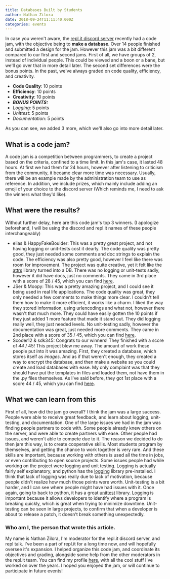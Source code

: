 ```yaml
---
title: Databases Built by Students
author: Nathan Zilora
date: 2018-09-24T11:11:40.000Z
categories: events
---
```


In case you weren't aware, the [repl.it discord server](https://discord.gg/XadDsju) recently had a code jam, with the objective being to **make a database**. Over 14 people finished and submitted a design for the jam. However this jam was a bit different compared to our first and second jams. First of all, we have groups of 2, instead of individual people. This could be viewed and a boon or a bane, but we'll go over that in more detail later. The second set differences were the bonus points. In the past, we've always graded on code quality, efficiency, and creativity.

* **Code Quality**: 10 points
* **Efficiency**: 10 points
* **Creativity**: 10 points
* ***BONUS POINTS:***
* *Logging*: 5 points
* *Unittest*: 5 points
* *Documentation*: 5 points

As you can see, we added 3 more, which we'll also go into more detail later.

## What is a code jam?  

A code jam is a competition between programmers, to create a project based on the criteria, confined to a time limit. In this jam's case, it lasted 48 hours. At first we had them for 24 hours, however after listening to criticism from the community, it became clear more time was necessary. Usually, there will be an example made by the administration team to use as reference. In addition, we include prizes, which mainly include adding an emoji of your choice to the discord server (Which reminds me, I need to ask the winners what they'd like).

## What were the results?

Without further delay, here are this code jam's top 3 winners. (I apologize beforehand, I will be using the discord and repl.it names of these people interchangeably)

- elias & HappyFakeBoulder: This was a pretty great project, and not having logging or unit-tests cost it dearly. The code quality was pretty good, they just needed some comments and doc strings to explain the code. The efficiency was also pretty good, however I feel like there was room for improvement. The project was quite creative, yet it felt like the [attrs](https://www.attrs.org/en/stable/) library turned into a DB. There was no logging or unit-tests sadly, however it did have docs, just no comments. They came in 3rd place with a score of 28 / 45, which you can find [here](https://repl.it/@21natzil/Jam3-elias-and-HappyFakeBuilder).
- JSer & Moopy: This was a pretty amazing project, and I could see it being used in real life applications. The code quality was great, they only needed a few comments to make things more clear. I couldn't tell them how to make it more efficient, it works like a charm. I liked the way they stored information, using urlencodings and what not, however there wasn't that much more. They could have easily gotten the 10 points if they just added 1 more feature that made it stand out. They did logging really well, they just needed levels. No unit-testing sadly, however the documentation was great, just needed more comments. They came in 2nd place with a score of 35 / 45, which you can find [here](https://repl.it/@21natzil/JSDB-JSer-and-Moopy).
- Scoder12 & sdk345: Congrats to our winners! They finished with a score of *44* / 45! This project blew me away. The amount of work these people put into it was amazing. First, they created a database, which stores itself as *images*. And as if that weren't enough, they created a way to encrypt the database, and then make a website so you could create and load databases with ease. My only complaint was that they should have put the templates in files and loaded them, not have them in the .py files themselves. As I've said before, they got 1st place with a score 44 / 45, which you can find [here](https://repl.it/@21natzil/Discord-Code-Jam-3-Scoder12-and-ItaySharon).

## What we can learn from this

First of all, how did the jam go overall? I think the jam was a large success. People were able to receive great feedback, and learn about logging, unit-testing, and documentation. One of the large issues we had in the jam was finding people partners to code with. Some people already knew others on the server, and were able to create partners with ease. Other people had issues, and weren't able to compete due to it. The reason we decided to do then jam this way, is to create cooperative skills. Most students program by themselves, and getting the chance to work together is very rare. And these skills are important, because working with others is used all the time in jobs, or even contributing to open source projects. Some issues people had while working on the project were logging and unit testing. Logging is actually fairly self explanatory, and python has the [logging](https://docs.python.org/3/library/logging.html) library pre-installed. I think that lack of logging was really due to lack of motivation, because people didn't realize how much those points were worth. Unit-testing is a bit harder, and I can see where people might have had issues with it. Once again, going to back to python, it has a great [unittest](https://docs.python.org/3/library/unittest.html) library. Logging is important because it allows developers to identify where a program is breaking quickly, which is great when trying to minimize downtime. Unit-testing can be seen in large projects, to confirm that when a developer is about to release a patch, it doesn't break something unexpectedly.

### Who am I, the person that wrote this article.

My name is Nathan Zilora, I'm moderator for the repl.it discord server, and repl talk. I've been a part of repl.it for a long time now, and will hopefully oversee it's expansion. I helped organize this code jam, and coordinate its objectives and grading, alongside some help from the other moderators in the repl.it team. You can find my profile [here](https://repl.it/@21natzil), with all the cool stuff I've worked on over the years. I hoped you enjoyed the jam, or will continue to participate in future events!
